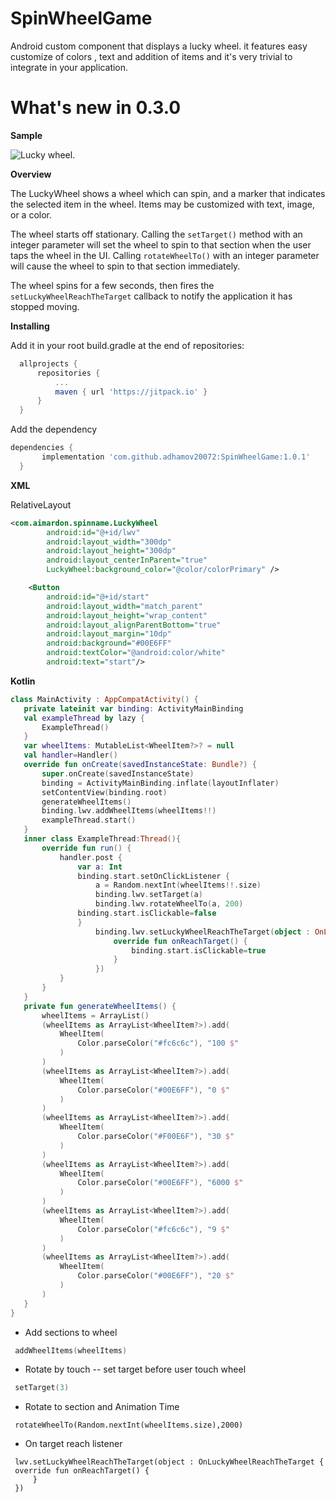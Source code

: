 # SpinWheelGame

Android custom component that displays a lucky wheel. it features easy customize of colors , text and addition of items and it's very trivial to integrate in your application.

# What's new in 0.3.0

 **Sample**
 
 ![Lucky wheel](https://static.vecteezy.com/system/resources/previews/002/879/010/non_2x/wheel-of-fortune-lucky-icon-illustration-free-vector.jpg). 

**Overview**

The LuckyWheel shows a wheel which can spin, and a marker that indicates the selected item in the wheel. Items may be customized with text, image, or a color.

The wheel starts off stationary. Calling the `setTarget()` method with an integer parameter will set the wheel to spin to that section when the user taps the wheel in the UI. Calling `rotateWheelTo()` with an integer parameter will cause the wheel to spin to that section immediately.

The wheel spins for a few seconds, then fires the `setLuckyWheelReachTheTarget` callback to notify the application it has stopped moving.


 **Installing**
 
 Add it in your root build.gradle at the end of repositories:
 
  ```groovy
 	allprojects {
 		repositories {
 			...
 			maven { url 'https://jitpack.io' }
 		}
 	}
  ```
 	
 Add the dependency
 
  ```groovy
  dependencies {
 		 implementation 'com.github.adhamov20072:SpinWheelGame:1.0.1'
 	}
  ```
 	
 **XML**
 
 RelativeLayout
 
```xml
<com.aimardon.spinname.LuckyWheel
        android:id="@+id/lwv"
        android:layout_width="300dp"
        android:layout_height="300dp"
        android:layout_centerInParent="true"
        LuckyWheel:background_color="@color/colorPrimary" />

    <Button
        android:id="@+id/start"
        android:layout_width="match_parent"
        android:layout_height="wrap_content"
        android:layout_alignParentBottom="true"
        android:layout_margin="10dp"
        android:background="#00E6FF"
        android:textColor="@android:color/white"
        android:text="start"/>
```


 **Kotlin**
 
 
 ```kotlin MainActivity
class MainActivity : AppCompatActivity() {
    private lateinit var binding: ActivityMainBinding
    val exampleThread by lazy {
        ExampleThread()
    }
    var wheelItems: MutableList<WheelItem?>? = null
    val handler=Handler()
    override fun onCreate(savedInstanceState: Bundle?) {
        super.onCreate(savedInstanceState)
        binding = ActivityMainBinding.inflate(layoutInflater)
        setContentView(binding.root)
        generateWheelItems()
        binding.lwv.addWheelItems(wheelItems!!)
        exampleThread.start()
    }
    inner class ExampleThread:Thread(){
        override fun run() {
            handler.post {
                var a: Int
                binding.start.setOnClickListener {
                    a = Random.nextInt(wheelItems!!.size)
                    binding.lwv.setTarget(a)
                    binding.lwv.rotateWheelTo(a, 200)
                binding.start.isClickable=false
                }
                    binding.lwv.setLuckyWheelReachTheTarget(object : OnLuckyWheelReachTheTarget {
                        override fun onReachTarget() {
                            binding.start.isClickable=true
                        }
                    })
            }
        }
    }
    private fun generateWheelItems() {
        wheelItems = ArrayList()
        (wheelItems as ArrayList<WheelItem?>).add(
            WheelItem(
                Color.parseColor("#fc6c6c"), "100 $"
            )
        )
        (wheelItems as ArrayList<WheelItem?>).add(
            WheelItem(
                Color.parseColor("#00E6FF"), "0 $"
            )
        )
        (wheelItems as ArrayList<WheelItem?>).add(
            WheelItem(
                Color.parseColor("#F00E6F"), "30 $"
            )
        )
        (wheelItems as ArrayList<WheelItem?>).add(
            WheelItem(
                Color.parseColor("#00E6FF"), "6000 $"
            )
        )
        (wheelItems as ArrayList<WheelItem?>).add(
            WheelItem(
                Color.parseColor("#fc6c6c"), "9 $"
            )
        )
        (wheelItems as ArrayList<WheelItem?>).add(
            WheelItem(
                Color.parseColor("#00E6FF"), "20 $"
            )
        )
    }
}
 ```
 
 * Add sections to wheel  
 
 ```kotlin
  addWheelItems(wheelItems)
 ``` 
 * Rotate by touch -- set target before user touch wheel 
 
 ```kotlin
  setTarget(3)
 ``` 
 * Rotate to section and Animation Time
 
 ```koltin
  rotateWheelTo(Random.nextInt(wheelItems.size),2000)
 ``` 
 * On target reach listener
 
 ```koltin
  lwv.setLuckyWheelReachTheTarget(object : OnLuckyWheelReachTheTarget {
  override fun onReachTarget() {
      }
  })
 ```
